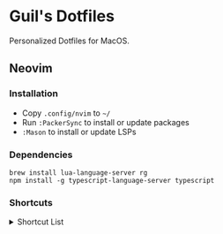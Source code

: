 # Guil's Dotfiles

Personalized Dotfiles for MacOS.

## Neovim

### Installation

- Copy `.config/nvim` to `~/`
- Run `:PackerSync` to install or update packages
- `:Mason` to install or update LSPs 

### Dependencies

```
brew install lua-language-server rg
npm install -g typescript-language-server typescript
```

### Shortcuts

<details>
<summary> Shortcut List</summary>

```
\ - leader
C-a - select all
+ - increase next number in line
- - decrease next number in line
te - tab edit

# splits
ss - split horizontally
sv - split vertically
sh - move left
sk - move up
sj - move down
sl - move right
C-w-<left> - decrease horizontally
C-w-<right> - increase horizontally
C-w-<up> - increase vertically
C-w-<down> - decrease vertically

# git
<leader>gb - open blame window
<leader>go - open file in git repo

# telescope
;f - find files
;r - live ripgrep
\\ - show buffers
;; - open last option used
;e - diagnostics
sf - file browser
# in file browser window
q - close
N - create a new file
h - go to parent dir
r - rename file
d - remove file
y - copy file

# lspsaga
K - hover doc
gd - find definition
↳ o - open selected file
gp - peek definition
gr - rename
```
</details>
